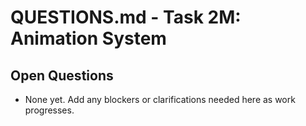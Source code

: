 # QUESTIONS.md - Task 2M: Animation System

## Open Questions
- None yet. Add any blockers or clarifications needed here as work progresses. 